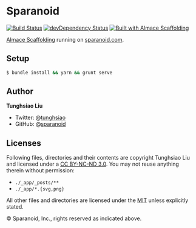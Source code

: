 # Sparanoid
[![Build Status](https://travis-ci.org/sparanoid/sparanoid.com.svg)](https://travis-ci.org/sparanoid/sparanoid.com)
[![devDependency Status](https://david-dm.org/sparanoid/sparanoid.com/dev-status.svg)](https://david-dm.org/sparanoid/sparanoid.com#info=devDependencies)
[![Built with Almace Scaffolding](https://d349cztnlupsuf.cloudfront.net/amsf-badge.svg)](https://sparanoid.com/lab/amsf/)

[Almace Scaffolding](https://github.com/sparanoid/almace-scaffolding/) running on [sparanoid.com](https://sparanoid.com/).

## Setup

```sh
$ bundle install && yarn && grunt serve
```

## Author

**Tunghsiao Liu**

- Twitter: @[tunghsiao](https://twitter.com/tunghsiao)
- GitHub: @[sparanoid](https://github.com/sparanoid)

## Licenses

Following files, directories and their contents are copyright Tunghsiao Liu and licensed under a [CC BY-NC-ND 3.0](https://creativecommons.org/licenses/by-nc-nd/3.0/). You may not reuse anything therein without permission:

- `./_app/_posts/**`
- `./_app/*.{svg,png}`

All other files and directories are licensed under the [MIT](https://www.opensource.org/licenses/mit-license.php) unless explicitly stated.

© Sparanoid, Inc., rights reserved as indicated above.
